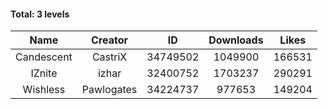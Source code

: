 #### Total: 3 levels

| Name | Creator | ID | Downloads | Likes |
|:---:|:---:|:---:|:---:|:---:|
| Candescent | CastriX | 34749502 | 1049900 | 166531
| IZnite | izhar | 32400752 | 1703237 | 290291
| Wishless | Pawlogates | 34224737 | 977653 | 149204
